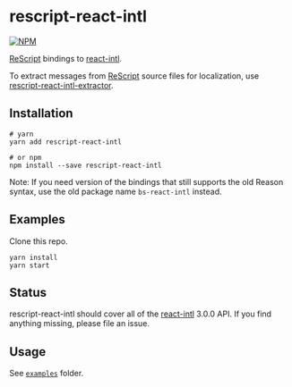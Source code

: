 # rescript-react-intl

[![NPM](https://nodei.co/npm/rescript-react-intl.png?compact=true)](https://nodei.co/npm/rescript-react-intl/)

[ReScript] bindings to [react-intl].

To extract messages from [ReScript] source files for localization, use [rescript-react-intl-extractor].

## Installation

```shell
# yarn
yarn add rescript-react-intl

# or npm
npm install --save rescript-react-intl
```

Note: If you need version of the bindings that still supports the old Reason syntax, use the old package name `bs-react-intl` instead.

## Examples

Clone this repo.

```shell
yarn install
yarn start
```

## Status

rescript-react-intl should cover all of the [react-intl] 3.0.0 API. If you find anything missing, please file an issue.

## Usage

See [`examples`](./examples) folder.

[rescript]: https://rescript-lang.org
[react-intl]: https://github.com/formatjs/react-intl
[rescript-react-intl-extractor]: https://github.com/cca-io/rescript-react-intl-extractor
